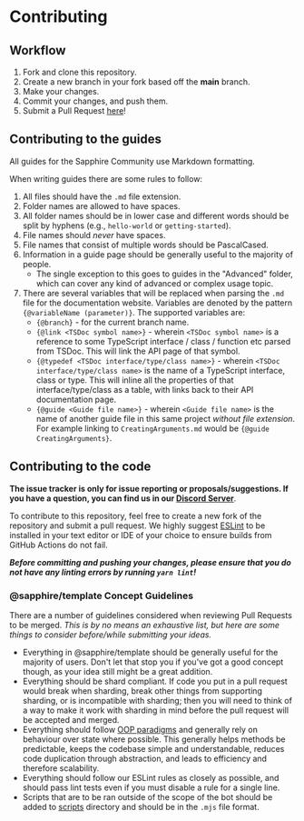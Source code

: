 # Contributing

## Workflow

1. Fork and clone this repository.
2. Create a new branch in your fork based off the **main** branch.
3. Make your changes.
4. Commit your changes, and push them.
5. Submit a Pull Request [here]!

## Contributing to the guides

All guides for the Sapphire Community use Markdown formatting.

When writing guides there are some rules to follow:

1. All files should have the `.md` file extension.
2. Folder names are allowed to have spaces.
3. All folder names should be in lower case and different words should be split by hyphens (e.g., `hello-world` or `getting-started`).
4. File names should _never_ have spaces.
5. File names that consist of multiple words should be PascalCased.
6. Information in a guide page should be generally useful to the majority of people.
    - The single exception to this goes to guides in the "Advanced" folder, which can cover any kind of advanced or complex usage topic.
7. There are several variables that will be replaced when parsing the `.md` file for the documentation website. Variables are denoted by the pattern `{@variableName (parameter)}`. The supported variables are:
    - `{@branch}` - for the current branch name.
    - `{@link <TSDoc symbol name>}` - wherein `<TSDoc symbol name>` is a reference to some TypeScript interface / class / function etc parsed from TSDoc. This will link the API page of that symbol.
    - `{@typedef <TSDoc interface/type/class name>}` - wherein `<TSDoc interface/type/class name>` is the name of a TypeScript interface, class or type. This will inline all the properties of that interface/type/class as a table, with links back to their API documentation page.
    - `{@guide <Guide file name>}` - wherein `<Guide file name>` is the name of another guide file in this same project _without file extension_. For example linking to `CreatingArguments.md` would be `{@guide CreatingArguments}`.

## Contributing to the code

**The issue tracker is only for issue reporting or proposals/suggestions. If you have a question, you can find us in our [Discord Server][discord server]**.

To contribute to this repository, feel free to create a new fork of the repository and
submit a pull request. We highly suggest [ESLint] to be installed
in your text editor or IDE of your choice to ensure builds from GitHub Actions do not fail.

**_Before committing and pushing your changes, please ensure that you do not have any linting errors by running `yarn lint`!_**

### @sapphire/template Concept Guidelines

There are a number of guidelines considered when reviewing Pull Requests to be merged. _This is by no means an exhaustive list, but here are some things to consider before/while submitting your ideas._

-   Everything in @sapphire/template should be generally useful for the majority of users. Don't let that stop you if you've got a good concept though, as your idea still might be a great addition.
-   Everything should be shard compliant. If code you put in a pull request would break when sharding, break other things from supporting sharding, or is incompatible with sharding; then you will need to think of a way to make it work with sharding in mind before the pull request will be accepted and merged.
-   Everything should follow [OOP paradigms][oop paradigms] and generally rely on behaviour over state where possible. This generally helps methods be predictable, keeps the codebase simple and understandable, reduces code duplication through abstraction, and leads to efficiency and therefore scalability.
-   Everything should follow our ESLint rules as closely as possible, and should pass lint tests even if you must disable a rule for a single line.
-   Scripts that are to be ran outside of the scope of the bot should be added to [scripts] directory and should be in the `.mjs` file format.

<!-- Link Dump -->

<!-- Guides -->

<!-- Code -->

[discord server]: https://sapphirejs.dev/discord
[here]: https://github.com/sapphiredev/framework/pulls
[eslint]: https://eslint.org/
[node.js]: https://nodejs.org/en/download/
[yarn]: https://classic.yarnpkg.com/en/docs/install
[oop paradigms]: https://en.wikipedia.org/wiki/Object-oriented_programming
[scripts]: /scripts
